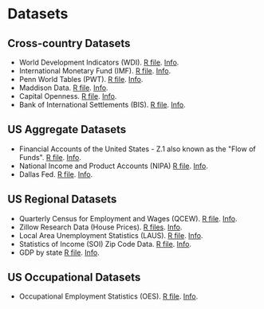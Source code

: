 # Datasets

## Cross-country Datasets

* World Development Indicators (WDI). [R file](world-bank/wdi/wdi.R). [Info](http://databank.worldbank.org/data/reports.aspx?source=world-development-indicators).
* International Monetary Fund (IMF). [R file](imf/imf.R). [Info](http://www.imf.org/en/Data#data).
* Penn World Tables (PWT). [R file](pwt/pwt.R). [Info](https://www.rug.nl/ggdc/productivity/pwt/).
* Maddison Data. [R file](maddison/maddison.R). [Info](https://www.rug.nl/ggdc/historicaldevelopment/maddison/releases/maddison-project-database-2018).
* Capital Openness. [R file](kaopen/kaopen.R). [Info](http://web.pdx.edu/~ito).
* Bank of International Settlements (BIS). [R file](bis/bis.R). [Info](https://www.bis.org/statistics/full_data_sets.htm).

## US Aggregate Datasets

* Financial Accounts of the United States - Z.1 also known as the "Flow of Funds". [R file](frb/z1/z1.R). [Info](https://www.federalreserve.gov/releases/z1/).
* National Income and Product Accounts (NIPA) [R file](bea/nipa/nipa.R). [Info](https://www.bea.gov/iTable/index_nipa.cfm).
* Dallas Fed. [R file](frb/dallas/dallas.R). [Info](https://www.dallasfed.org/institute/houseprice#tab2).

## US Regional Datasets

* Quarterly Census for Employment and Wages (QCEW). [R file](bls/qcew/qcew.R). [Info](https://www.bls.gov/cew/).
* Zillow Research Data (House Prices). [R files](zillow). [Info](https://www.zillow.com/research/data/).
* Local Area Unemployment Statistics (LAUS). [R file](bls/laus/laus.R). [Info](https://www.bls.gov/lau/).
* Statistics of Income (SOI) Zip Code Data. [R file](irs/soi/soi.R). [Info](http://www.nber.org/tax-stats/zipcode/).
* GDP by state [R file](bea/nipa/nipa.R). [Info](https://www.bea.gov/regional/downloadzip.cfm).

## US Occupational Datasets

* Occupational Employment Statistics (OES). [R file](bls/oes/oes.R). [Info](https://www.bls.gov/oes/).
